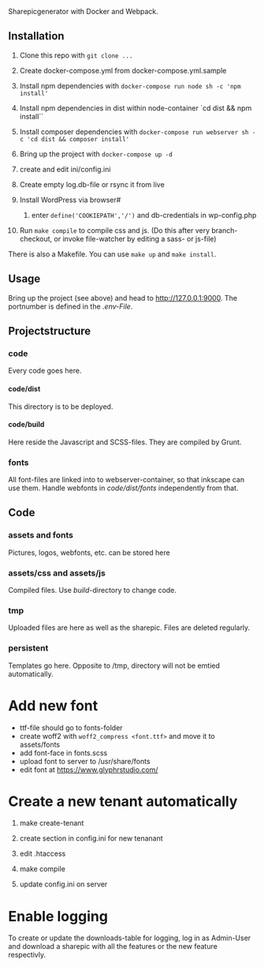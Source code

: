 Sharepicgenerator with Docker and Webpack.

## Installation
 1. Clone this repo with
  ``git clone ...``

 2. Create docker-compose.yml from docker-compose.yml.sample
 
 3. Install npm dependencies with
  ``docker-compose run node sh -c 'npm install'``

 4. Install npm dependencies in dist within node-container
    `cd dist && npm install``

 5. Install composer dependencies with
  ``docker-compose run webserver sh -c 'cd dist && composer install'``

 6. Bring up the project with
 ``docker-compose up -d``

 7. create and edit ini/config.ini

 8. Create empty log.db-file or rsync it from live

 9. Install WordPress via browser#
    1. enter `define('COOKIEPATH','/')` and db-credentials in wp-config.php
  
 9. Run ```make compile``` to compile css and js. (Do this after very branch-checkout, or invoke file-watcher by editing a sass- or js-file)

There is also a Makefile. You can use ``make up`` and ``make install``.

## Usage
Bring up the project (see above) and head to http://127.0.0.1:9000. The portnumber is defined in the _.env-File_.

## Projectstructure 
### code
Every code goes here.

#### code/dist
This directory is to be deployed.

#### code/build
Here reside the Javascript and SCSS-files. They are compiled by Grunt.
### fonts
All font-files are linked into to webserver-container, so that inkscape can use them. Handle webfonts in _code/dist/fonts_ independently from that.

## Code
### assets and fonts
Pictures, logos, webfonts, etc. can be stored here

### assets/css and assets/js
Compiled files. Use _build_-directory to change code.

### tmp
Uploaded files are here as well as the sharepic. Files are deleted regularly.

### persistent
Templates go here. Opposite to /tmp, directory will not be emtied automatically.

# Add new font
- ttf-file should go to fonts-folder
- create woff2 with ``woff2_compress <font.ttf>`` and move it to assets/fonts
- add font-face in fonts.scss
- upload font to server to /usr/share/fonts
- edit font at https://www.glyphrstudio.com/

# Create a new tenant automatically
1. make create-tenant

2. create section in config.ini for new tenanant
5. edit .htaccess

5. make compile

5. update config.ini on server


# Enable logging
To create or update the downloads-table for logging, log in as Admin-User and download
a sharepic with all the features or the new feature respectivly.